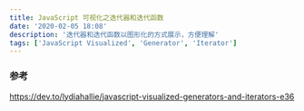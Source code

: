 ```yaml
---
title: JavaScript 可视化之迭代器和迭代函数
date: '2020-02-05 18:08'
description: '迭代器和迭代函数以图形化的方式展示，方便理解'
tags: ['JavaScript Visualized', 'Generator', 'Iterator']
---
```


### 参考

<https://dev.to/lydiahallie/javascript-visualized-generators-and-iterators-e36>
